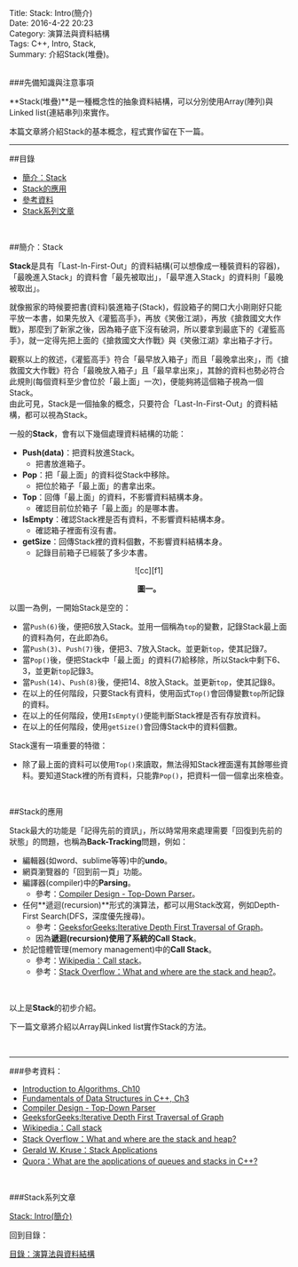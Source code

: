Title: Stack: Intro(簡介)    
Date: 2016-4-22 20:23   
Category: 演算法與資料結構  
Tags: C++, Intro, Stack,   
Summary: 介紹Stack(堆疊)。


</br>
###先備知識與注意事項

**Stack(堆疊)**是一種概念性的抽象資料結構，可以分別使用Array(陣列)與Linked list(連結串列)來實作。

本篇文章將介紹Stack的基本概念，程式實作留在下一篇。


***

##目錄

* [簡介：Stack](#intro)
* [Stack的應用](#app)
* [參考資料](#ref)
* [Stack系列文章](#series)



</br>

<a name="intro"></a>

##簡介：Stack

**Stack**是具有「Last-In-First-Out」的資料結構(可以想像成一種裝資料的容器)，「最晚進入Stack」的資料會「最先被取出」，「最早進入Stack」的資料則「最晚被取出」。  

就像搬家的時候要把書(資料)裝進箱子(Stack)，假設箱子的開口大小剛剛好只能平放一本書，如果先放入《灌籃高手》，再放《笑傲江湖》，再放《搶救國文大作戰》，那麼到了新家之後，因為箱子底下沒有破洞，所以要拿到最底下的《灌籃高手》，就一定得先把上面的《搶救國文大作戰》與《笑傲江湖》拿出箱子才行。  

觀察以上的敘述，《灌籃高手》符合「最早放入箱子」而且「最晚拿出來」，而《搶救國文大作戰》符合「最晚放入箱子」且「最早拿出來」，其餘的資料也勢必符合此規則(每個資料至少會位於「最上面」一次)，便能夠將這個箱子視為一個Stack。  
由此可見，Stack是一個抽象的概念，只要符合「Last-In-First-Out」的資料結構，都可以視為Stack。


一般的**Stack**，會有以下幾個處理資料結構的功能：

* **Push(data)**：把資料放進Stack。
    * 把書放進箱子。
* **Pop**：把「最上面」的資料從Stack中移除。
    * 把位於箱子「最上面」的書拿出來。
* **Top**：回傳「最上面」的資料，不影響資料結構本身。
    * 確認目前位於箱子「最上面」的是哪本書。
* **IsEmpty**：確認Stack裡是否有資料，不影響資料結構本身。
    * 確認箱子裡面有沒有書。
* **getSize**：回傳Stack裡的資料個數，不影響資料結構本身。
    * 記錄目前箱子已經裝了多少本書。

<center>
![cc][f1]

**圖一。**
</center>

以圖一為例，一開始Stack是空的：

* 當`Push(6)`後，便把$6$放入Stack。並用一個稱為`top`的變數，記錄Stack最上面的資料為何，在此即為$6$。
* 當`Push(3)`、`Push(7)`後，便把$3、7$放入Stack。並更新`top`，使其記錄$7$。
* 當`Pop()`後，便把Stack中「最上面」的資料($7$)給移除，所以Stack中剩下$6、3$，並更新`top`記錄$3$。
* 當`Push(14)`、`Push(8)`後，便把$14、8$放入Stack。並更新`top`，使其記錄$8$。
* 在以上的任何階段，只要Stack有資料，使用函式`Top()`會回傳變數`top`所記錄的資料。
* 在以上的任何階段，使用`IsEmpty()`便能判斷Stack裡是否有存放資料。
* 在以上的任何階段，使用`getSize()`會回傳Stack中的資料個數。


Stack還有一項重要的特徵：

* 除了最上面的資料可以使用`Top()`來讀取，無法得知Stack裡面還有其餘哪些資料。要知道Stack裡的所有資料，只能靠`Pop()`，把資料一個一個拿出來檢查。



</br>

<a name="app"></a>

##Stack的應用




Stack最大的功能是「記得先前的資訊」，所以時常用來處理需要「回復到先前的狀態」的問題，也稱為**Back-Tracking**問題，例如：

* 編輯器(如word、sublime等等)中的**undo**。
* 網頁瀏覽器的「回到前一頁」功能。
* 編譯器(compiler)中的**Parsing**。
    * 參考：[Compiler Design - Top-Down Parser](http://www.tutorialspoint.com/compiler_design/compiler_design_top_down_parser.htm)。
* 任何**遞迴(recursion)**形式的演算法，都可以用Stack改寫，例如Depth-First Search(DFS，深度優先搜尋)。
    * 參考：[GeeksforGeeks:Iterative Depth First Traversal of Graph](http://www.geeksforgeeks.org/iterative-depth-first-traversal/)。
    * 因為**遞迴(recursion)**使用了系統的**Call Stack**。
* 於記憶體管理(memory management)中的**Call Stack**。
    * 參考：[Wikipedia：Call stack](https://en.wikipedia.org/wiki/Call_stack)。
    * 參考：[Stack Overflow：What and where are the stack and heap?](http://stackoverflow.com/questions/79923/what-and-where-are-the-stack-and-heap)。







[f1]: https://github.com/alrightchiu/SecondRound/blob/master/content/Algorithms%20and%20Data%20Structures/BasicDataStructures/Stack/intro/f1.png?raw=true




</br>  

以上是**Stack**的初步介紹。  

下一篇文章將介紹以Array與Linked list實作Stack的方法。


</br>

***

<a name="ref"></a>

###參考資料：

* [Introduction to Algorithms, Ch10](http://www.amazon.com/Introduction-Algorithms-Edition-Thomas-Cormen/dp/0262033844) 
* [Fundamentals of Data Structures in C++, Ch3](http://www.amazon.com/Fundamentals-Data-Structures-Ellis-Horowitz/dp/0929306376)
* [Compiler Design - Top-Down Parser](http://www.tutorialspoint.com/compiler_design/compiler_design_top_down_parser.htm)
* [GeeksforGeeks:Iterative Depth First Traversal of Graph](http://www.geeksforgeeks.org/iterative-depth-first-traversal/)
* [Wikipedia：Call stack](https://en.wikipedia.org/wiki/Call_stack)
* [Stack Overflow：What and where are the stack and heap?](http://stackoverflow.com/questions/79923/what-and-where-are-the-stack-and-heap)
* [Gerald W. Kruse：Stack Applications](http://jcsites.juniata.edu/faculty/kruse/cs240/stackapps.htm)
* [Quora：What are the applications of queues and stacks in C++?](https://www.quora.com/What-are-the-applications-of-queues-and-stacks-in-C++)





<a name="series"></a>

</br>

###Stack系列文章

[Stack: Intro(簡介)](http://alrightchiu.github.io/SecondRound/stack-introjian-jie.html)  
   


回到目錄：

[目錄：演算法與資料結構](http://alrightchiu.github.io/SecondRound/mu-lu-yan-suan-fa-yu-zi-liao-jie-gou.html)

</br>



